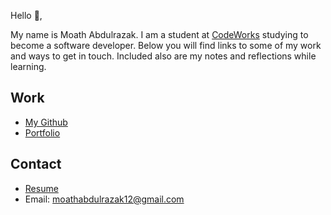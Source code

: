 Hello 👋, 

My name is Moath Abdulrazak. I am a student at [CodeWorks](https://boisecodeworks.com) studying to become a software developer. Below you will find links to some of my work and ways to get in touch. Included also are my notes and reflections while learning. 

## Work

  + [My Github](https://github.com/moathabdulrazak)
  + [Portfolio](https://moathabdulrazak.github.io/)

## Contact

  + [Resume](https://moathabdulrazak.github.io/resume)
  + Email: moathabdulrazak12@gmail.com
  

